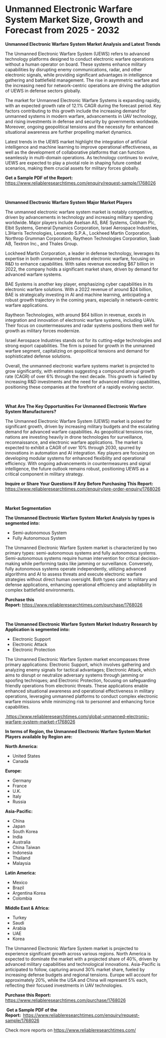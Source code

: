 <p><h1>Unmanned Electronic Warfare System Market Size, Growth and Forecast from 2025 - 2032</h1></p><p><strong>Unmanned Electronic Warfare System Market Analysis and Latest Trends</strong></p>
<p><p>The Unmanned Electronic Warfare System (UEWS) refers to advanced technology platforms designed to conduct electronic warfare operations without a human operator on board. These systems enhance military capabilities by disrupting enemy communications, radar, and other electronic signals, while providing significant advantages in intelligence gathering and battlefield management. The rise in asymmetric warfare and the increasing need for network-centric operations are driving the adoption of UEWS in defense sectors globally.</p><p>The market for Unmanned Electronic Warfare Systems is expanding rapidly, with an expected growth rate of 12.1% CAGR during the forecast period. Key factors contributing to this growth include the increasing demand for unmanned systems in modern warfare, advancements in UAV technology, and rising investments in defense and security by governments worldwide. Moreover, ongoing geopolitical tensions and the necessity for enhanced situational awareness are further propelling market dynamics.</p><p>Latest trends in the UEWS market highlight the integration of artificial intelligence and machine learning to improve operational effectiveness, as well as the development of collaborative platforms that can function seamlessly in multi-domain operations. As technology continues to evolve, UEWS are expected to play a pivotal role in shaping future combat scenarios, making them crucial assets for military forces globally.</p></p>
<p><strong>Get a Sample PDF of the Report:&nbsp;</strong> <a href="https://www.reliableresearchtimes.com/enquiry/request-sample/1768026?utm_campaign=3034&utm_medium=2&utm_source=Github&utm_content=ia&utm_term=11042025&utm_id=unmanned-electronic-warfare-system">https://www.reliableresearchtimes.com/enquiry/request-sample/1768026</a></p>
<p>&nbsp;</p>
<p><strong>Unmanned Electronic Warfare System Major Market Players</strong></p>
<p><p>The unmanned electronic warfare system market is notably competitive, driven by advancements in technology and increasing military spending worldwide. Major players include Aselsan AS, BAE Systems, Cobham Plc, Elbit Systems, General Dynamics Corporation, Israel Aerospace Industries, L3Harris Technologies, Leonardo S.P.A., Lockheed Martin Corporation, Northrop Grumman Corporation, Raytheon Technologies Corporation, Saab AB, Textron Inc., and Thales Group.</p><p>Lockheed Martin Corporation, a leader in defense technology, leverages its expertise in both unmanned systems and electronic warfare, focusing on R&D to enhance capabilities. With sales revenue exceeding $67 billion in 2022, the company holds a significant market share, driven by demand for advanced warfare systems.</p><p>BAE Systems is another key player, emphasizing cyber capabilities in its electronic warfare solutions. With a 2022 revenue of around $24 billion, BAE is strategically investing in AI and machine learning, anticipating a robust growth trajectory in the coming years, especially in network-centric warfare applications.</p><p>Raytheon Technologies, with around $64 billion in revenue, excels in integration and innovation of electronic warfare systems, including UAVs. Their focus on countermeasures and radar systems positions them well for growth as military forces modernize.</p><p>Israel Aerospace Industries stands out for its cutting-edge technologies and strong export capabilities. The firm is poised for growth in the unmanned warfare segment, capitalizing on geopolitical tensions and demand for sophisticated defense solutions.</p><p>Overall, the unmanned electronic warfare systems market is projected to grow significantly, with estimates suggesting a compound annual growth rate (CAGR) of over 6% through the next decade. This growth is fueled by increasing R&D investments and the need for advanced military capabilities, positioning these companies at the forefront of a rapidly evolving sector.</p></p>
<p>&nbsp;</p>
<p><strong>What Are The Key Opportunities For Unmanned Electronic Warfare System Manufacturers?</strong></p>
<p><p>The Unmanned Electronic Warfare System (UEWS) market is poised for significant growth, driven by increasing military budgets and the escalating demand for advanced warfare capabilities. As geopolitical tensions rise, nations are investing heavily in drone technologies for surveillance, reconnaissance, and electronic warfare applications. The market is expected to exhibit a CAGR of over 10% through 2030, spurred by innovations in automation and AI integration. Key players are focusing on developing modular systems for enhanced flexibility and operational efficiency. With ongoing advancements in countermeasures and signal intelligence, the future outlook remains robust, positioning UEWS as a critical component in military strategy.</p></p>
<p><strong>Inquire or Share Your Questions If Any Before Purchasing This Report:</strong> <a href="https://www.reliableresearchtimes.com/enquiry/pre-order-enquiry/1768026?utm_campaign=3034&utm_medium=2&utm_source=Github&utm_content=ia&utm_term=11042025&utm_id=unmanned-electronic-warfare-system">https://www.reliableresearchtimes.com/enquiry/pre-order-enquiry/1768026</a></p>
<p>&nbsp;</p>
<p><strong>Market Segmentation</strong></p>
<p><strong>The Unmanned Electronic Warfare System Market Analysis by types is segmented into:</strong></p>
<p><ul><li>Semi-autonomous System</li><li>Fully Autonomous System</li></ul></p>
<p><p>The Unmanned Electronic Warfare System market is characterized by two primary types: semi-autonomous systems and fully autonomous systems. Semi-autonomous systems require human intervention for critical decision-making while performing tasks like jamming or surveillance. Conversely, fully autonomous systems operate independently, utilizing advanced algorithms and AI to assess threats and execute electronic warfare strategies without direct human oversight. Both types cater to military and defense applications, enhancing operational efficiency and adaptability in complex battlefield environments.</p></p>
<p><strong>Purchase this Report:&nbsp;</strong><a href="https://www.reliableresearchtimes.com/purchase/1768026?utm_campaign=3034&utm_medium=2&utm_source=Github&utm_content=ia&utm_term=11042025&utm_id=unmanned-electronic-warfare-system">https://www.reliableresearchtimes.com/purchase/1768026</a></p>
<p>&nbsp;</p>
<p><strong>The Unmanned Electronic Warfare System Market Industry Research by Application is segmented into:</strong></p>
<p><ul><li>Electronic Support</li><li>Electronic Attack</li><li>Electronic Protection</li></ul></p>
<p><p>The Unmanned Electronic Warfare System market encompasses three primary applications: Electronic Support, which involves gathering and analyzing enemy signals for tactical advantages; Electronic Attack, which aims to disrupt or neutralize adversary systems through jamming or spoofing techniques; and Electronic Protection, focusing on safeguarding friendly operations from electronic threats. These applications enable enhanced situational awareness and operational effectiveness in military operations, leveraging unmanned platforms to conduct complex electronic warfare missions while minimizing risk to personnel and enhancing force capabilities.</p></p>
<p><a href="https://www.reliableresearchtimes.com/global-unmanned-electronic-warfare-system-market-r1768026?utm_campaign=3034&utm_medium=2&utm_source=Github&utm_content=ia&utm_term=11042025&utm_id=unmanned-electronic-warfare-system">&nbsp;https://www.reliableresearchtimes.com/global-unmanned-electronic-warfare-system-market-r1768026</a></p>
<p><strong>In terms of Region, the Unmanned Electronic Warfare System Market Players available by Region are:</strong></p>
<p>
    <p> <strong> North America: </strong>
        <ul>
            <li>United States</li>
            <li>Canada</li>
        </ul>
        </p> 
    <p> <strong> Europe: </strong>
        <ul>
            <li>Germany</li>
            <li>France</li>
            <li>U.K.</li>
            <li>Italy</li>
            <li>Russia</li>
        </ul>
        </p> 
    <p> <strong> Asia-Pacific: </strong>
        <ul>
            <li>China</li>
            <li>Japan</li>
            <li>South Korea</li>
            <li>India</li>
            <li>Australia</li>
            <li>China Taiwan</li>
            <li>Indonesia</li>
            <li>Thailand</li>
            <li>Malaysia</li>
        </ul>
        </p> 
    <p> <strong> Latin America: </strong>
        <ul>
            <li>Mexico</li>
            <li>Brazil</li>
            <li>Argentina Korea</li>
            <li>Colombia</li>
        </ul>
        </p> 
    <p> <strong> Middle East & Africa: </strong>
        <ul>
            <li>Turkey</li>
            <li>Saudi</li>
            <li>Arabia</li>
            <li>UAE</li>
            <li>Korea</li>
        </ul>
    </p>
    </p>
<p><p>The Unmanned Electronic Warfare System market is projected to experience significant growth across various regions. North America is expected to dominate the market with a projected share of 40%, driven by advanced military capabilities and technological innovations. Asia-Pacific is anticipated to follow, capturing around 30% market share, fueled by increasing defense budgets and regional tensions. Europe will account for approximately 20%, while the USA and China will represent 5% each, reflecting their focused investments in UAV technologies.</p></p>
<p><strong>Purchase this Report: </strong><a href="https://www.reliableresearchtimes.com/purchase/1768026?utm_campaign=3034&utm_medium=2&utm_source=Github&utm_content=ia&utm_term=11042025&utm_id=unmanned-electronic-warfare-system">https://www.reliableresearchtimes.com/purchase/1768026</a></p>
<p>&nbsp;<strong>Get a Sample PDF of the Report:&nbsp;&nbsp;</strong><a href="https://www.reliableresearchtimes.com/enquiry/request-sample/1768026?utm_campaign=3034&utm_medium=2&utm_source=Github&utm_content=ia&utm_term=11042025&utm_id=unmanned-electronic-warfare-system">https://www.reliableresearchtimes.com/enquiry/request-sample/1768026</a></p>
<p><strong></strong></p>
<p>Check more reports on <a href="https://www.reliableresearchtimes.com/?utm_campaign=3034&utm_medium=2&utm_source=Github&utm_content=ia&utm_term=11042025&utm_id=unmanned-electronic-warfare-system">https://www.reliableresearchtimes.com/</a></p>
